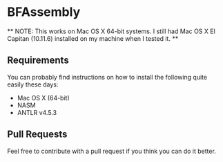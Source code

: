 # BFAssembly

** NOTE: This works on Mac OS X 64-bit systems. I still had Mac OS X El Capitan (10.11.6) installed on my machine when I tested it. **

Requirements
---
You can probably find instructions on how to install the following quite easily these days:
- Mac OS X (64-bit)
- NASM
- ANTLR v4.5.3

Pull Requests
---
Feel free to contribute with a pull request if you think you can do it better.
